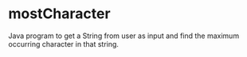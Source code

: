 # mostCharacter
 Java program to get a String from user as input and find the maximum occurring character in that string.
